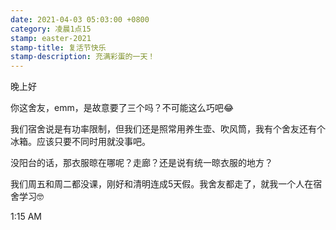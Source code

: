 ```yaml
---
date: 2021-04-03 05:03:00 +0800
category: 凌晨1点15
stamp: easter-2021
stamp-title: 复活节快乐
stamp-description: 充满彩蛋的一天！
---
```


晚上好

你这舍友，emm，是故意要了三个吗？不可能这么巧吧😂

我们宿舍说是有功率限制，但我们还是照常用养生壶、吹风筒，我有个舍友还有个冰箱。应该只要不同时用就没事吧。

没阳台的话，那衣服晾在哪呢？走廊？还是说有统一晾衣服的地方？

我们周五和周二都没课，刚好和清明连成5天假。我舍友都走了，就我一个人在宿舍学习🤓


1:15 AM